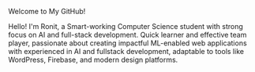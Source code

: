 Welcome to My GitHub!

Hello! I'm Ronit, a Smart-working Computer Science student with strong focus on AI and full-stack development. Quick learner and effective team player, passionate about creating impactful ML-enabled web applications with experienced in AI and fullstack development, adaptable to tools like WordPress, Firebase, and modern design platforms.

